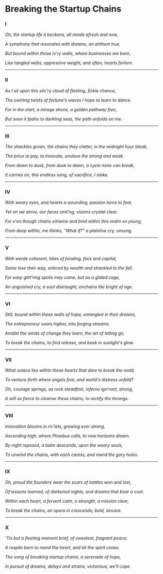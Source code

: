 # Breaking the Startup Chains

### I

*Oh, the startup life it beckons, all minds afresh and new,*

*A symphony that resonates with dreams, an anthem true.*

*But bound within those iv'ry walls, where businesses are born,*

*Lies tangled webs, oppressive weight, and often, hearts forlorn.*

---

### II

*As I sit upon this silv'ry cloud of fleeting, fickle chance,*

*The swirling twists of fortune's waves I hope to learn to dance.*

*For in the start, a mirage shone, a golden pathway free,*

*But soon it fades to darkling seas, the path enfolds on me.*

---

### III

*The shackles groan, the chains they clatter, in the midnight hour bleak,*

*The price to pay, to innovate, enslave the strong and weak.*

*From dawn to dusk, from dusk to dawn, a cycle none can break,*

*It carries on, this endless song, of sacrifice, I stake.*

---

### IV

*With weary eyes, and hearts a-pounding, passion turns to fear,*

*Yet on we strive, our faces smil'ng, visions crystal clear.*

*For e'en though chains entwine and bind within this realm so young,*

*From deep within, me thinks, "What if?" a plaintive cry, unsung.*

---

### V

*With words coherent, tales of funding, fees and capital,*

*Some lose their way, enticed by wealth and shackled to the fall.*

*For easy glitt'ring spoils may come, but as a gilded cage,*

*An anguished cry, a soul distraught, enchains the bright of age.*

---

### VI

*Still, bound within these walls of hope, entangled in their dreams,*

*The entrepreneur soars higher, into forging streams.*

*Amidst the winds of change they learn, the art of letting go,*

*To break the chains, to find release, and bask in sunlight's glow.*

---

### VII

*What solace lies within these hearts that dare to break the mold,*

*To venture forth where angels fear, and world's distress unfold?*

*Oh, courage springs, as rock steadfast, inferno ign'rant, strong,*

*A will so fierce to cleanse these chains, to rectify the throngs.*

---

### VIII

*Innovation blooms in riv'lets, growing ever strong,*

*Ascending high, where Phoebus calls, to new horizons drawn.*

*By night reposed, a balm descends, upon the weary souls,*

*To unwind the chains, with each caress, and mend the gory holes.*

---

### IX

*Oh, proud the founders wear the scars of battles won and lost,*

*Of lessons learned, of darkened nights, and dreams that bear a cost.*

*Within each heart, a fervent calm, a strength, a mission clear,*

*To break the chains, an opera in crescendo, bold, sincere.*

---

### X

*'Tis but a fleeting moment brief, of sweetest, fragrant peace,*

*A respite born to mend the heart, and let the spirit cease.*

*The song of breaking startup chains, a serenade of hope,*

*In pursuit of dreams, delays and strains, victorious, we'll cope.*